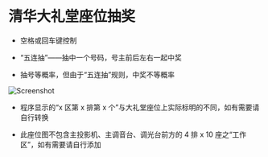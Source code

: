 # 清华大礼堂座位抽奖

* 空格或回车键控制

* “五连抽”——抽中一个号码，号主前后左右一起中奖

* 抽号等概率，但由于“五连抽”规则，中奖不等概率

![Screenshot](https://cloud.githubusercontent.com/assets/9985286/24834763/f67fd272-1d20-11e7-9cd8-741755272483.png)

* 程序显示的“x 区第 x 排第 x 个”与大礼堂座位上实际标明的不同，如有需要请自行转换

* 此座位图不包含主投影机、主调音台、调光台前方的 4 排 x 10 座之“工作区”，如有需要请自行添加
